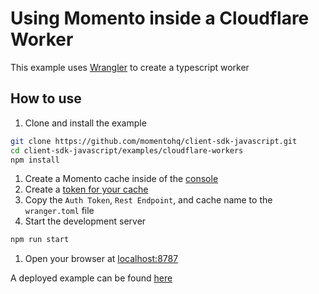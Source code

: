 # Using Momento inside a Cloudflare Worker

This example uses
[Wrangler](https://developers.cloudflare.com/workers/wrangler/) to create a
typescript worker

## How to use

1. Clone and install the example

```bash
git clone https://github.com/momentohq/client-sdk-javascript.git
cd client-sdk-javascript/examples/cloudflare-workers
npm install
```

1. Create a Momento cache inside of the [console](https://console.gomomento.com)
1. Create a [token for your cache](https://console.gomomento.com/tokens)
1. Copy the `Auth Token`, `Rest Endpoint`, and cache name to the `wranger.toml` file
1. Start the development server

```bash
npm run start
```

1. Open your browser at [localhost:8787](http://localhost:8787)

A deployed example can be found [here](https://momento-cloudflare-worker-http.mst-a09.workers.dev)